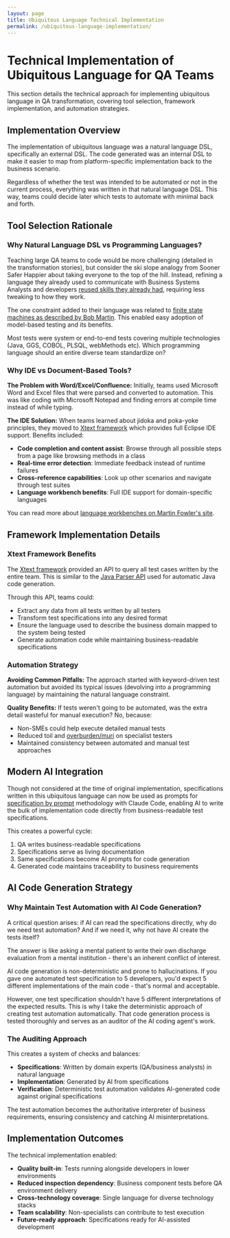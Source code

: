 ```yaml
---
layout: page
title: Ubiquitous Language Technical Implementation
permalink: /ubiquitous-language-implementation/
---
```


# Technical Implementation of Ubiquitous Language for QA Teams

This section details the technical approach for implementing ubiquitous language in QA transformation, covering tool selection, framework implementation, and automation strategies.

## Implementation Overview

The implementation of ubiquitous language was a natural language DSL, specifically an external DSL. The code generated was an internal DSL to make it easier to map from platform-specific implementation back to the business scenario.

Regardless of whether the test was intended to be automated or not in the current process, everything was written in that natural language DSL. This way, teams could decide later which tests to automate with minimal back and forth.

## Tool Selection Rationale

### Why Natural Language DSL vs Programming Languages?

Teaching large QA teams to code would be more challenging (detailed in the transformation stories), but consider the ski slope analogy from Sooner Safer Happier about taking everyone to the top of the hill. Instead, refining a language they already used to communicate with Business Systems Analysts and developers [reused skills they already had][2], requiring less tweaking to how they work.

The one constraint added to their language was related to [finite state machines as described by Bob Martin][6]. This enabled easy adoption of model-based testing and its benefits.

Most tests were system or end-to-end tests covering multiple technologies (Java, GGS, COBOL, PLSQL, webMethods etc). Which programming language should an entire diverse team standardize on?

### Why IDE vs Document-Based Tools?

**The Problem with Word/Excel/Confluence:**
Initially, teams used Microsoft Word and Excel files that were parsed and converted to automation. This was like coding with Microsoft Notepad and finding errors at compile time instead of while typing.

**The IDE Solution:**
When teams learned about jidoka and poka-yoke principles, they moved to [Xtext framework][8] which provides full Eclipse IDE support. Benefits included:

- **Code completion and content assist**: Browse through all possible steps from a page like browsing methods in a class
- **Real-time error detection**: Immediate feedback instead of runtime failures
- **Cross-reference capabilities**: Look up other scenarios and navigate through test suites
- **Language workbench benefits**: Full IDE support for domain-specific languages

You can read more about [language workbenches on Martin Fowler's site][7].

## Framework Implementation Details

### Xtext Framework Benefits

The [Xtext framework][8] provided an API to query all test cases written by the entire team. This is similar to the [Java Parser API][9] used for automatic Java code generation.

Through this API, teams could:
- Extract any data from all tests written by all testers
- Transform test specifications into any desired format
- Ensure the language used to describe the business domain mapped to the system being tested
- Generate automation code while maintaining business-readable specifications

### Automation Strategy

**Avoiding Common Pitfalls:**
The approach started with keyword-driven test automation but avoided its typical issues (devolving into a programming language) by maintaining the natural language constraint.

**Quality Benefits:**
If tests weren't going to be automated, was the extra detail wasteful for manual execution? No, because:
- Non-SMEs could help execute detailed manual tests
- Reduced toil and [overburden/muri][1] on specialist testers
- Maintained consistency between automated and manual test approaches

## Modern AI Integration

Though not considered at the time of original implementation, specifications written in this ubiquitous language can now be used as prompts for [specification by prompt][3] methodology with Claude Code, enabling AI to write the bulk of implementation code directly from business-readable test specifications.

This creates a powerful cycle:
1. QA writes business-readable specifications
2. Specifications serve as living documentation
3. Same specifications become AI prompts for code generation
4. Generated code maintains traceability to business requirements

## AI Code Generation Strategy

### Why Maintain Test Automation with AI Code Generation?

A critical question arises: if AI can read the specifications directly, why do we need test automation? And if we need it, why not have AI create the tests itself?

The answer is like asking a mental patient to write their own discharge evaluation from a mental institution - there's an inherent conflict of interest.

AI code generation is non-deterministic and prone to hallucinations. If you gave one automated test specification to 5 developers, you'd expect 5 different implementations of the main code - that's normal and acceptable. 

However, one test specification shouldn't have 5 different interpretations of the expected results. This is why I take the deterministic approach of creating test automation automatically. That code generation process is tested thoroughly and serves as an auditor of the AI coding agent's work.

### The Auditing Approach

This creates a system of checks and balances:
- **Specifications**: Written by domain experts (QA/business analysts) in natural language
- **Implementation**: Generated by AI from specifications  
- **Verification**: Deterministic test automation validates AI-generated code against original specifications

The test automation becomes the authoritative interpreter of business requirements, ensuring consistency and catching AI misinterpretations.

## Implementation Outcomes

The technical implementation enabled:
- **Quality built-in**: Tests running alongside developers in lower environments
- **Reduced inspection dependency**: Business component tests before QA environment delivery
- **Cross-technology coverage**: Single language for diverse technology stacks
- **Team scalability**: Non-specialists can contribute to test execution
- **Future-ready approach**: Specifications ready for AI-assisted development

[1]: /demingdriventesting/migrating-from-defect-inspection-to-prevention/muri
[2]: /demingdriventesting/communicating-the-strategy-to-qa/the-neo-nurture-incubator
[3]: /specificationbyprompt/index
[4]: https://martinfowler.com/bliki/UbiquitousLanguage.html
[5]: https://youtube.com/clip/UgkxwDpbV3Wzrdz0mNow9cglz9_KJuxLmj25?si=6Sx67uKN7UoKukVM
[6]: https://blog.cleancoder.com/uncle-bob/2018/06/06/PickledState.html
[7]: https://martinfowler.com/articles/languageWorkbench.html
[8]: https://eclipse.dev/Xtext/
[9]: https://javaparser.org/